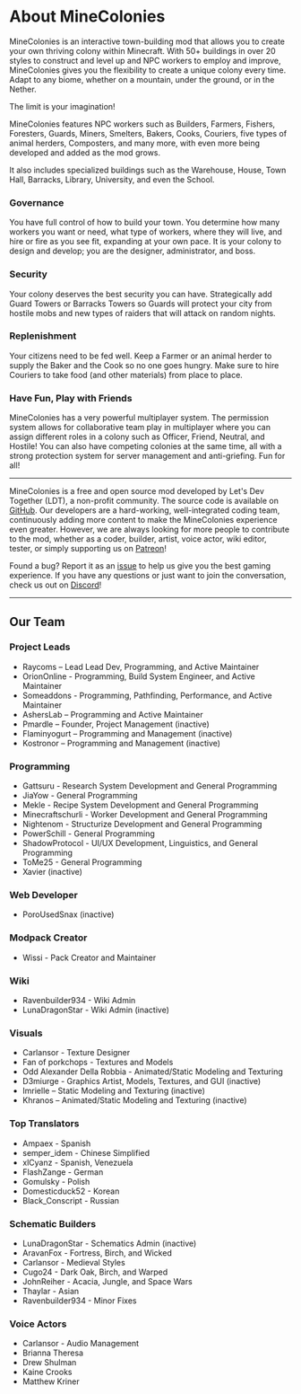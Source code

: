 
# About MineColonies 
MineColonies is an interactive town-building mod that allows you to create your own thriving colony within Minecraft. With 50+ buildings in over 20 styles to construct and level up and NPC workers to employ and improve, MineColonies gives you the flexibility to create a unique colony every time. Adapt to any biome, whether on a mountain, under the ground, or in the Nether.

The limit is your imagination!

MineColonies features NPC workers such as Builders, Farmers, Fishers, Foresters, Guards, Miners, Smelters, Bakers, Cooks, Couriers, five types of animal herders, Composters, and many more, with even more being developed and added as the mod grows.

It also includes specialized buildings such as the Warehouse, House, Town Hall, Barracks, Library, University, and even the School.

### Governance
You have full control of how to build your town. You determine how many workers you want or need, what type of workers, where they will live, and hire or fire as you see fit, expanding at your own pace. It is your colony to design and develop; you are the designer, administrator, and boss.

### Security
Your colony deserves the best security you can have. Strategically add Guard Towers or Barracks Towers so Guards will protect your city from hostile mobs and new types of raiders that will attack on random nights.

### Replenishment
Your citizens need to be fed well. Keep a Farmer or an animal herder to supply the Baker and the Cook so no one goes hungry. Make sure to hire Couriers to take food (and other materials) from place to place.

### Have Fun, Play with Friends
MineColonies has a very powerful multiplayer system. The permission system allows for collaborative team play in multiplayer where you can assign different roles in a colony such as Officer, Friend, Neutral, and Hostile! You can also have competing colonies at the same time, all with a strong protection system for server management and anti-griefing. Fun for all!
___
MineColonies is a free and open source mod developed by Let's Dev Together (LDT), a non-profit community. The source code is available on [GitHub](https://github.com/ldtteam/minecolonies). Our developers are a hard-working, well-integrated coding team, continuously adding more content to make the MineColonies experience even greater. However, we are always looking for more people to contribute to the mod, whether as a coder, builder, artist, voice actor, wiki editor, tester, or simply supporting us on [Patreon](https://https://www.patreon.com/minecolonies)!

Found a bug? Report it as an [issue](https://https://github.com/ldtteam/minecolonies/issues/new/choose) to help us give you the best gaming experience. If you have any questions or just want to join the conversation, check us out on [Discord](https://discord.minecolonies.com)!
___

## Our Team

### Project Leads
* Raycoms – Lead Lead Dev, Programming, and Active Maintainer
* OrionOnline - Programming, Build System Engineer, and Active Maintainer
* Someaddons - Programming, Pathfinding, Performance, and Active Maintainer
* AshersLab – Programming and Active Maintainer
* Pmardle – Founder, Project Management (inactive)
* Flaminyogurt – Programming and Management (inactive)
* Kostronor – Programming and Management (inactive)

### Programming
* Gattsuru - Research System Development and General Programming
* JiaYow - General Programming
* Mekle - Recipe System Development and General Programming
* Minecraftschurli - Worker Development and General Programming
* Nightenom - Structurize Development and General Programming
* PowerSchill - General Programming
* ShadowProtocol - UI/UX Development, Linguistics, and General Programming
* ToMe25 - General Programming
* Xavier (inactive)

### Web Developer
* PoroUsedSnax (inactive)

### Modpack Creator
* Wissi - Pack Creator and Maintainer

### Wiki
* Ravenbuilder934 - Wiki Admin
* LunaDragonStar - Wiki Admin (inactive)

### Visuals
* Carlansor - Texture Designer
* Fan of porkchops - Textures and Models
* Odd Alexander Della Robbia - Animated/Static Modeling and Texturing
* D3miurge - Graphics Artist, Models, Textures, and GUI (inactive)
* Imrielle – Static Modeling and Texturing (inactive)
* Khranos – Animated/Static Modeling and Texturing (inactive)

### Top Translators
* Ampaex - Spanish
* semper_idem - Chinese Simplified
* xlCyanz - Spanish, Venezuela
* FlashZange - German
* Gomulsky - Polish
* Domesticduck52 - Korean
* Black_Conscript - Russian

### Schematic Builders
* LunaDragonStar - Schematics Admin (inactive)
* AravanFox - Fortress, Birch, and Wicked
* Carlansor - Medieval Styles
* Cugo24 - Dark Oak, Birch, and Warped
* JohnReiher - Acacia, Jungle, and Space Wars
* Thaylar - Asian
* Ravenbuilder934 - Minor Fixes

### Voice Actors
* Carlansor - Audio Management
* Brianna Theresa
* Drew Shulman 
* Kaine Crooks 
* Matthew Kriner
